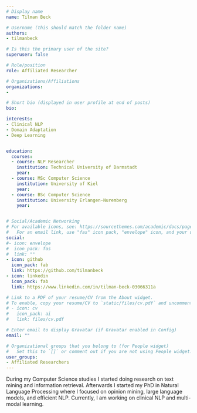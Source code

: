 ```yaml
---
# Display name
name: Tilman Beck

# Username (this should match the folder name)
authors:
- tilmanbeck

# Is this the primary user of the site?
superuser: false

# Role/position
role: Affiliated Researcher

# Organizations/Affiliations
organizations:
- 

# Short bio (displayed in user profile at end of posts)
bio: 

interests:
- Clinical NLP
- Domain Adaptation
- Deep Learning


education:
  courses:
  - course: NLP Researcher
    institution: Technical University of Darmstadt
    year: 
  - course: MSc Computer Science
    institution: University of Kiel
    year:
  - course: BSc Computer Science
    institution: University Erlangen-Nuremberg
    year:


# Social/Academic Networking
# For available icons, see: https://sourcethemes.com/academic/docs/page-builder/#icons
#   For an email link, use "fas" icon pack, "envelope" icon, and your uzh email up to before the '@'.
social:
#- icon: envelope
#  icon_pack: fas
#  link: ""
- icon: github
  icon_pack: fab
  link: https://github.com/tilmanbeck
- icon: linkedin
  icon_pack: fab
  link: https://www.linkedin.com/in/tilman-beck-03066311a

# Link to a PDF of your resume/CV from the About widget.
# To enable, copy your resume/CV to `static/files/cv.pdf` and uncomment the lines below.
# - icon: cv
#   icon_pack: ai
#   link: files/cv.pdf

# Enter email to display Gravatar (if Gravatar enabled in Config)
email: ""

# Organizational groups that you belong to (for People widget)
#   Set this to `[]` or comment out if you are not using People widget.
user_groups:
- Affiliated Researchers
---
```


During my Computer Science studies I started doing research on text mining and information retrieval. Afterwards I started my PhD in Natural Language Processing where I focused on opinion mining, large language models, and efficient NLP.
Currently, I am working on clinical NLP and multi-modal learning.
